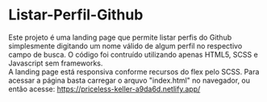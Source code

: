 # Listar-Perfil-Github

Este projeto é uma landing page que permite listar perfis do Github simplesmente digitando um nome válido de algum perfil no respectivo campo de busca.
O código foi contruído utilizando apenas HTML5, SCSS e Javascript sem frameworks.<br/>
A landing page está responsiva conforme recursos do flex pelo SCSS.
Para acessar a página basta carregar o arquvo "index.html" no navegador, ou então acesse: https://priceless-keller-a9da6d.netlify.app/



